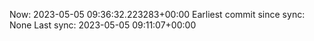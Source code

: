 Now: 2023-05-05 09:36:32.223283+00:00 Earliest commit since sync: None Last sync: 2023-05-05 09:11:07+00:00
